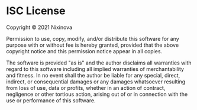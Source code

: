 # ISC License

Copyright &copy; 2021 Nixinova

Permission to use, copy, modify, and/or distribute this software for any
purpose with or without fee is hereby granted, provided that the above
copyright notice and this permission notice appear in all copies.

The software is provided "as is" and the author disclaims all warranties
with regard to this software including all implied warranties of
merchantability and fitness. In no event shall the author be liable for
any special, direct, indirect, or consequential damages or any damages
whatsoever resulting from loss of use, data or profits, whether in an
action of contract, negligence or other tortious action, arising out of
or in connection with the use or performance of this software.
